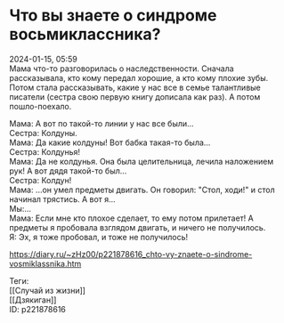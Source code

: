 Что вы знаете о синдроме восьмиклассника?
==========================================

   
 2024-01-15, 05:59   
  Мама что-то разговорилась о наследственности. Сначала рассказывала, кто кому передал хорошие, а кто кому плохие зубы. Потом стала рассказывать, какие у нас все в семье талантливые писатели (сестра свою первую книгу дописала как раз). А потом пошло-поехало.   
   
 Мама: А вот по такой-то линии у нас все были...   
 Сестра: Колдуны.   
 Мама: Да какие колдуны! Вот бабка такая-то была...   
 Сестра: Колдунья!   
 Мама: Да не колдунья. Она была целительница, лечила наложением рук! А вот дядя такой-то был...   
 Сестра: Колдун!   
 Мама: ...он умел предметы двигать. Он говорил: "Стол, ходи!" и стол начинал трястись. А вот я...   
 Мы:...   
 Мама: Если мне кто плохое сделает, то ему потом прилетает! А предметы я пробовала взглядом двигать, и ничего не получилось.   
 Я: Эх, я тоже пробовал, и тоже не получилось!   
    
 <https://diary.ru/~zHz00/p221878616_chto-vy-znaete-o-sindrome-vosmiklassnika.htm>   
   
 Теги:   
 [[Случай из жизни]]   
 [[Дзякиган]]   
 ID: p221878616